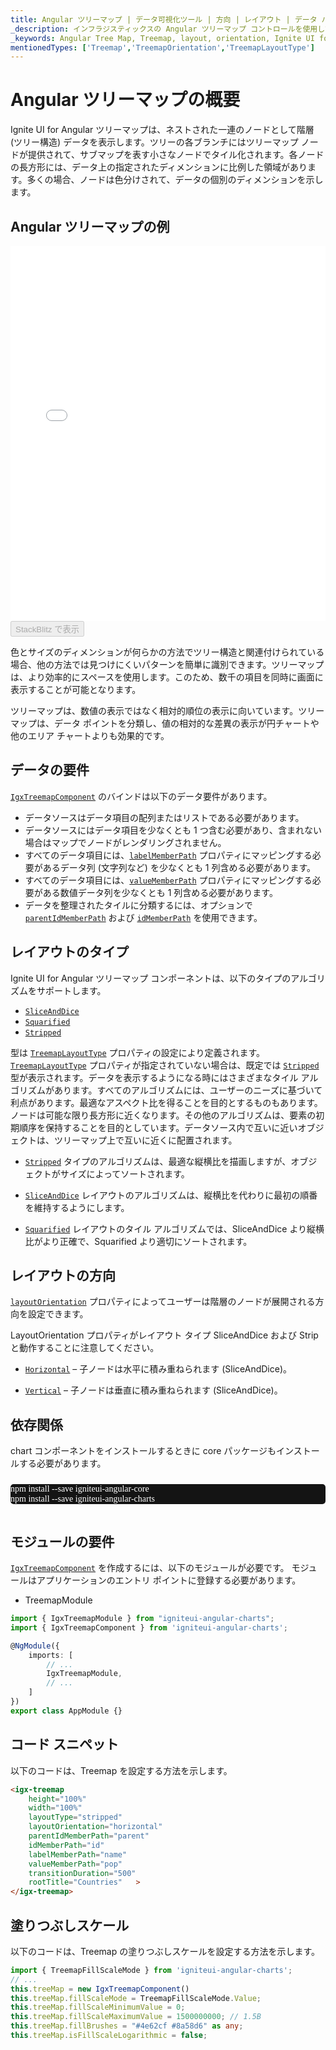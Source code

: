 ```yaml
---
title: Angular ツリーマップ | データ可視化ツール | 方向 | レイアウト | データ バインディング | インフラジスティックス
_description: インフラジスティックスの Angular ツリーマップ コントロールを使用して、複数のレベルをサポートするストリップ、長方形、およびスライスアンドダイス アルゴリズムのデータ ポイントの相対的なウェイトを表示します。Ignite UI for Angular ツリーマップについて説明します。
_keywords: Angular Tree Map, Treemap, layout, orientation, Ignite UI for Angular, Infragistics, Angular ツリーマップ, ツリーマップ, レイアウト, 方向, インフラジスティックス
mentionedTypes: ['Treemap','TreemapOrientation','TreemapLayoutType']
---
```


# Angular ツリーマップの概要

Ignite UI for Angular ツリーマップは、ネストされた一連のノードとして階層 (ツリー構造) データを表示します。ツリーの各ブランチにはツリーマップ ノードが提供されて、サブマップを表す小さなノードでタイル化されます。各ノードの長方形には、データ上の指定されたディメンションに比例した領域があります。多くの場合、ノードは色分けされて、データの個別のディメンションを示します。

## Angular ツリーマップの例

<div class="sample-container loading" style="height: 600px">
    <iframe id="tree-map-overview-iframe" src='{environment:dvDemosBaseUrl}/charts/tree-map-overview' width="100%" height="100%" seamless frameBorder="0" onload="onXPlatSampleIframeContentLoaded(this);" alt="Angular ツリーマップの例"></iframe>
</div>
<div>
    <button data-localize="stackblitz" disabled class="stackblitz-btn"   data-iframe-id="tree-map-overview-iframe" data-demos-base-url="{environment:dvDemosBaseUrl}">StackBlitz で表示
    </button>


</div>

<div class="divider--half"></div>

色とサイズのディメンションが何らかの方法でツリー構造と関連付けられている場合、他の方法では見つけにくいパターンを簡単に識別できます。ツリーマップは、より効率的にスペースを使用します。このため、数千の項目を同時に画面に表示することが可能となります。

ツリーマップは、数値の表示ではなく相対的順位の表示に向いています。ツリーマップは、データ ポイントを分類し、値の相対的な差異の表示が円チャートや他のエリア チャートよりも効果的です。

## データの要件

[`IgxTreemapComponent`]({environment:dvApiBaseUrl}/products/ignite-ui-angular/api/docs/typescript/latest/classes/igxtreemapcomponent.html) のバインドは以下のデータ要件があります。

-   データソースはデータ項目の配列またはリストである必要があります。
-   データソースにはデータ項目を少なくとも 1 つ含む必要があり、含まれない場合はマップでノードがレンダリングされません。
-   すべてのデータ項目には、[`labelMemberPath`]({environment:dvApiBaseUrl}/products/ignite-ui-angular/api/docs/typescript/latest/classes/igxtreemapcomponent.html#labelmemberpath) プロパティにマッピングする必要があるデータ列 (文字列など) を少なくとも 1 列含める必要があります。
-   すべてのデータ項目には、[`valueMemberPath`]({environment:dvApiBaseUrl}/products/ignite-ui-angular/api/docs/typescript/latest/classes/igxtreemapcomponent.html#valuememberpath) プロパティにマッピングする必要がある数値データ列を少なくとも 1 列含める必要があります。
-   データを整理されたタイルに分類するには、オプションで [`parentIdMemberPath`]({environment:dvApiBaseUrl}/products/ignite-ui-angular/api/docs/typescript/latest/classes/igxtreemapcomponent.html#parentidmemberpath) および [`idMemberPath`]({environment:dvApiBaseUrl}/products/ignite-ui-angular/api/docs/typescript/latest/classes/igxtreemapcomponent.html#idmemberpath) を使用できます。

## レイアウトのタイプ

Ignite UI for Angular ツリーマップ コンポーネントは、以下のタイプのアルゴリズムをサポートします。

-   [`SliceAndDice`]({environment:dvApiBaseUrl}/products/ignite-ui-angular/api/docs/typescript/latest/enums/treemaplayouttype.html#sliceanddice)
-   [`Squarified`]({environment:dvApiBaseUrl}/products/ignite-ui-angular/api/docs/typescript/latest/enums/treemaplayouttype.html#squarified)
-   [`Stripped`]({environment:dvApiBaseUrl}/products/ignite-ui-angular/api/docs/typescript/latest/enums/treemaplayouttype.html#stripped)

型は [`TreemapLayoutType`]({environment:dvApiBaseUrl}/products/ignite-ui-angular/api/docs/typescript/latest/enums/treemaplayouttype.html) プロパティの設定により定義されます。[`TreemapLayoutType`]({environment:dvApiBaseUrl}/products/ignite-ui-angular/api/docs/typescript/latest/enums/treemaplayouttype.html) プロパティが指定されていない場合は、既定では [`Stripped`]({environment:dvApiBaseUrl}/products/ignite-ui-angular/api/docs/typescript/latest/enums/treemaplayouttype.html#stripped) 型が表示されます。データを表示するようになる時にはさまざまなタイル アルゴリズムがあります。すべてのアルゴリズムには、ユーザーのニーズに基づいて利点があります。最適なアスペクト比を得ることを目的とするものもあります。ノードは可能な限り長方形に近くなります。その他のアルゴリズムは、要素の初期順序を保持することを目的としています。データソース内で互いに近いオブジェクトは、ツリーマップ上で互いに近くに配置されます。

-   [`Stripped`]({environment:dvApiBaseUrl}/products/ignite-ui-angular/api/docs/typescript/latest/enums/treemaplayouttype.html#stripped) タイプのアルゴリズムは、最適な縦横比を描画しますが、オブジェクトがサイズによってソートされます。

-   [`SliceAndDice`]({environment:dvApiBaseUrl}/products/ignite-ui-angular/api/docs/typescript/latest/enums/treemaplayouttype.html#sliceanddice) レイアウトのアルゴリズムは、縦横比を代わりに最初の順番を維持するようにします。

-   [`Squarified`]({environment:dvApiBaseUrl}/products/ignite-ui-angular/api/docs/typescript/latest/enums/treemaplayouttype.html#squarified) レイアウトのタイル アルゴリズムでは、SliceAndDice より縦横比がより正確で、Squarified より適切にソートされます。

## レイアウトの方向

[`layoutOrientation`]({environment:dvApiBaseUrl}/products/ignite-ui-angular/api/docs/typescript/latest/classes/igxtreemapcomponent.html#layoutorientation) プロパティによってユーザーは階層のノードが展開される方向を設定できます。

LayoutOrientation プロパティがレイアウト タイプ SliceAndDice および Strip と動作することに注意してください。

-   [`Horizontal`]({environment:dvApiBaseUrl}/products/ignite-ui-angular/api/docs/typescript/latest/enums/treemaporientation.html#horizontal) – 子ノードは水平に積み重ねられます (SliceAndDice)。

-   [`Vertical`]({environment:dvApiBaseUrl}/products/ignite-ui-angular/api/docs/typescript/latest/enums/treemaporientation.html#vertical) – 子ノードは垂直に積み重ねられます (SliceAndDice)。

<!-- Angular, React, WebComponents -->

## 依存関係

chart コンポーネントをインストールするときに core パッケージもインストールする必要があります。

<pre style="background:#141414;color:white;display:inline-block;padding:16x;margin-top:10px;font-family:'Consolas';border-radius:5px;width:100%">
npm install --save igniteui-angular-core
npm install --save igniteui-angular-charts
</pre>

<!-- end: Angular, React, WebComponents -->

## モジュールの要件

[`IgxTreemapComponent`]({environment:dvApiBaseUrl}/products/ignite-ui-angular/api/docs/typescript/latest/classes/igxtreemapcomponent.html) を作成するには、以下のモジュールが必要です。<!-- Angular, React, WebComponents --> <!-- end: Angular, React, WebComponents --><!-- Blazor -->モジュールはアプリケーションのエントリ ポイントに登録する必要があります。

-   TreemapModule
    <!-- end: Blazor -->

```ts
import { IgxTreemapModule } from "igniteui-angular-charts";
import { IgxTreemapComponent } from 'igniteui-angular-charts';

@NgModule({
    imports: [
        // ...
        IgxTreemapModule,
        // ...
    ]
})
export class AppModule {}
```

## コード スニペット

以下のコードは、Treemap を設定する方法を示します。

```html
<igx-treemap
    height="100%"
    width="100%"
    layoutType="stripped"
    layoutOrientation="horizontal"
    parentIdMemberPath="parent"
    idMemberPath="id"
    labelMemberPath="name"
    valueMemberPath="pop"
    transitionDuration="500"
    rootTitle="Countries"   >
</igx-treemap>
```

## 塗りつぶしスケール

以下のコードは、Treemap の塗りつぶしスケールを設定する方法を示します。

```ts
import { TreemapFillScaleMode } from 'igniteui-angular-charts';
// ...
this.treeMap = new IgxTreemapComponent()
this.treeMap.fillScaleMode = TreemapFillScaleMode.Value;
this.treeMap.fillScaleMinimumValue = 0;
this.treeMap.fillScaleMaximumValue = 1500000000; // 1.5B
this.treeMap.fillBrushes = "#4e62cf #8a58d6" as any;
this.treeMap.isFillScaleLogarithmic = false;
```

<div class="divider--half"></div>
